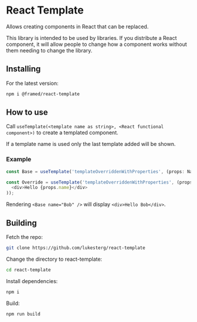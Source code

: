 # React Template

Allows creating components in React that can be replaced.

This library is intended to be used by libraries. If you distribute a React component, it will allow people to change how a component works without them needing to change the library.

## Installing

For the latest version:

```bash
npm i @framed/react-template
```

## How to use

Call `useTemplate(<template name as string>, <React functional component>)` to create a templated component.

If a template name is used only the last template added will be shown.

### Example

```javascript
const Base = useTemplate('templateOverriddenWithProperties', (props: NameProperties) => <div>Hi {props.name}</div>);

const Override = useTemplate('templateOverriddenWithProperties', (props: NameProperties) => (
  <div>Hello {props.name}</div>
));
```

Rendering `<Base name="Bob" />` will display `<div>Hello Bob</div>`.

## Building

Fetch the repo:

```bash
git clone https://github.com/lukesterg/react-template
```

Change the directory to react-template:

```bash
cd react-template
```

Install dependencies:

```bash
npm i
```

Build:

```bash
npm run build
```
